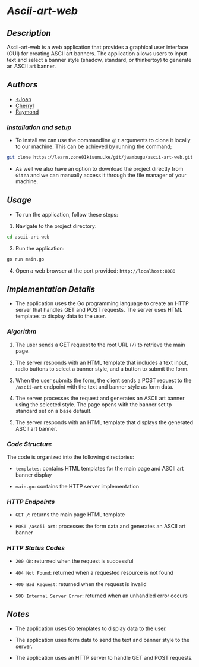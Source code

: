 # _*Ascii-art-web*_


## _*Description*_


Ascii-art-web is a web application that provides a graphical user interface (GUI) for creating ASCII art banners. The application allows users to input text and select a banner style (shadow, standard, or thinkertoy) to generate an ASCII art banner.


## _*Authors*_


* [<Joan](http://github.com/joan254)
* [Cherryl](http://github.com/Cherrypick14)
* [Raymond](http://github.com/anxielray)

### _*Installation and setup*_

- To install we can use the commandline `git` arguments to clone it locally to our machine. This can be achieved by running the command;

```bash
git clone https://learn.zone01kisumu.ke/git/jwambugu/ascii-art-web.git
```

- As well we also have an option to download the project directly from `Gitea` and we can manually access it through the file manager of your machine.

## _*Usage*_


- To run the application, follow these steps:


1. Navigate to the project directory: 

```bash
cd ascii-art-web
```


3. Run the application: 

```bash
go run main.go
```

4. Open a web browser at the port provided: `http://localhost:8080`


## _*Implementation Details*_


- The application uses the Go programming language to create an HTTP server that handles GET and POST requests. The server uses HTML templates to display data to the user.


### _*Algorithm*_


1. The user sends a GET request to the root URL (`/`) to retrieve the main page.

2. The server responds with an HTML template that includes a text input, radio buttons to select a banner style, and a button to submit the form.

3. When the user submits the form, the client sends a POST request to the `/ascii-art` endpoint with the text and banner style as form data.

4. The server processes the request and generates an ASCII art banner using the selected style. The page opens with the banner set tp standard set on a base default.

5. The server responds with an HTML template that displays the generated ASCII art banner.


### _*Code Structure*_


The code is organized into the following directories:


* `templates`: contains HTML templates for the main page and ASCII art banner display

* `main.go`: contains the HTTP server implementation


### _*HTTP Endpoints*_


* `GET /`: returns the main page HTML template

* `POST /ascii-art`: processes the form data and generates an ASCII art banner


### _*HTTP Status Codes*_


* `200 OK`: returned when the request is successful

* `404 Not Found`: returned when a requested resource is not found

* `400 Bad Request`: returned when the request is invalid

* `500 Internal Server Error`: returned when an unhandled error occurs


## _*Notes*_


* The application uses Go templates to display data to the user.

* The application uses form data to send the text and banner style to the server.

* The application uses an HTTP server to handle GET and POST requests.
